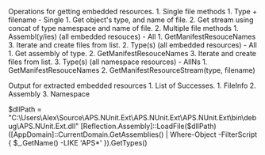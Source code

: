 ﻿Operations for getting embedded resources.
	1. Single file methods
		1. Type + filename - Single
			1. Get object's type, and name of file.
			2. Get stream using concat of type namespace and name of file.
	2. Multiple file methods
		1. Assembl(y/ies) (all embedded resouces) - All
			1. GetManifestResouceNames 
			3. Iterate and create files from list.
		2. Type(s) (all embedded resources) - All
			1. Get assembly of type.
			2. GetManifestResouceNames 
			3. Iterate and create files from list.
		3. Type(s) (all namespace resources) - AllNs
			1. GetManifestResouceNames
			2. GetManifestResourceStream(type, filename)

Output for extracted embedded resources
	1. List of Successes.
		1. FileInfo
		2. Assembly
		3. Namespace

$dllPath = "C:\Users\Alex\Source\APS.NUnit.Ext\APS.NUnit.Ext\APS.NUnit.Ext\bin\debug\APS.NUnit.Ext.dll"
[Reflection.Assembly]::LoadFile($dllPath)
([AppDomain]::CurrentDomain.GetAssemblies() | Where-Object -FilterScript { $_.GetName() -LIKE 'APS*' }).GetTypes()